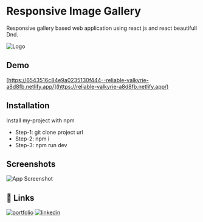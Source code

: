 
# Responsive Image Gallery

Responsive gallery based web application using react js and react beautifull Dnd.


![Logo](https://i.ibb.co/PQrGd7k/image-Gallary.png)


## Demo

[https://6543516c84e9a0235130f444--reliable-valkyrie-a8d8fb.netlify.app/](https://reliable-valkyrie-a8d8fb.netlify.app/)


## Installation
Install my-project with npm


- Step-1: git clone project url
- Step-2: npm i
- Step-3: npm run dev

    
## Screenshots

![App Screenshot](https://i.ibb.co/HtxDc7Y/111.png)


## 🔗 Links
[![portfolio](https://img.shields.io/badge/my_portfolio-000?style=for-the-badge&logo=ko-fi&logoColor=white)](https://nextjs-my-portfolio-electra51.vercel.app/)
[![linkedin](https://img.shields.io/badge/linkedin-0A66C2?style=for-the-badge&logo=linkedin&logoColor=white)](https://www.linkedin.com/in/safayet-nur/)

